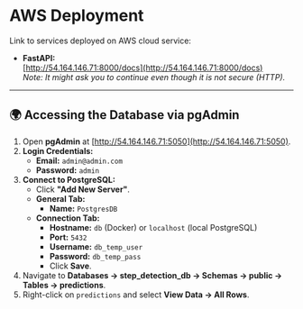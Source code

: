 # AWS Deployment

Link to services deployed on AWS cloud service:

- **FastAPI:**  
  [http://54.164.146.71:8000/docs](http://54.164.146.71:8000/docs)  
  _Note: It might ask you to continue even though it is not secure (HTTP)._

---

## 🌍 Accessing the Database via pgAdmin

1. Open **pgAdmin** at [http://54.164.146.71:5050](http://54.164.146.71:5050).
2. **Login Credentials:**
   - **Email:** `admin@admin.com`
   - **Password:** `admin`
3. **Connect to PostgreSQL:**
   - Click **"Add New Server"**.
   - **General Tab:**
     - **Name:** `PostgresDB`
   - **Connection Tab:**
     - **Hostname:** `db` (Docker) or `localhost` (local PostgreSQL)
     - **Port:** `5432`
     - **Username:** `db_temp_user`
     - **Password:** `db_temp_pass`
     - Click **Save**.
4. Navigate to **Databases → step_detection_db → Schemas → public → Tables → predictions**.
5. Right-click on `predictions` and select **View Data → All Rows**.
